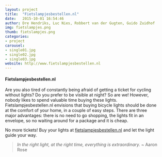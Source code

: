 ```yaml
---
layout: project
title:  "Fietslampjesbestellen.nl"
date:   2015-10-01 16:54:46
author: Dre Hendriks, Luc Nies, Robbert van der Gugten, Guido Zuidhof
img: fietslampjes.png
thumb: fietslampjes.png
categories:
- project
carousel:
- single01.jpg
- single02.jpg
- single03.jpg
website: http://www.fietslampjesbestellen.nl
---
```


#### **Fietslampjes**bestellen.nl
Are you also tired of constantly being afraid of getting a ticket for cycling without lights? Do you prefer to be visible at night? So are we! However, nobody likes to spend valuable time buying these lights. Fietslampjesbestellen.nl envisions that buying bicycle lights should be done at the comfort of your home, in a couple of easy steps. There are three major advantages: there is no need to go shopping, the lights fit in an envelope, so no waiting around for a package and it is cheap.

No more tickets! Buy your lights at [fietslampjesbestellen.nl](http://www.fietslampjesbestellen.nl) and let the light guide your way.

> *In the right light, at the right time, everything is extraordinary.*  ~ Aaron Rose
